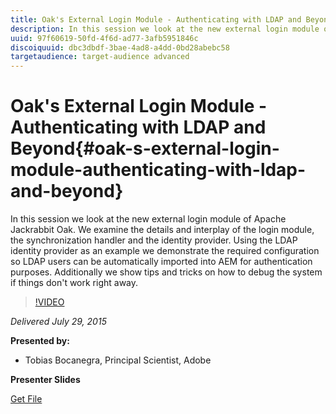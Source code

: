 ```yaml
---
title: Oak's External Login Module - Authenticating with LDAP and Beyond
description: In this session we look at the new external login module of Apache Jackrabbit Oak. We examine the details and interplay of the login module, the synchronization handler and the identity provider. Using the LDAP identity provider as an example we demonstrate the required configuration so LDAP users can be automatically imported into AEM for authentication purposes. Additionally we show tips and tricks on how to debug the system if things don't work right away.
uuid: 97f60619-50fd-4f6d-ad77-3afb5951846c
discoiquuid: dbc3dbdf-3bae-4ad8-a4dd-0bd28abebc58
targetaudience: target-audience advanced
---
```


# Oak's External Login Module - Authenticating with LDAP and Beyond{#oak-s-external-login-module-authenticating-with-ldap-and-beyond}

In this session we look at the new external login module of Apache Jackrabbit Oak. We examine the details and interplay of the login module, the synchronization handler and the identity provider. Using the LDAP identity provider as an example we demonstrate the required configuration so LDAP users can be automatically imported into AEM for authentication purposes. Additionally we show tips and tricks on how to debug the system if things don't work right away.

>[!VIDEO](https://video.tv.adobe.com/v/19382/?quality=9)

*Delivered July 29, 2015*

**Presented by:**

* Tobias Bocanegra, Principal Scientist, Adobe

**Presenter Slides**

[Get File](assets/oak-ldap-cqgems.pdf)
<!--
[Get back to the Overview](https://helpx.adobe.com/experience-manager/kt/eseminars/gems/aem-index.html)
-->
